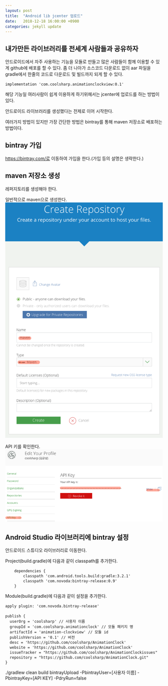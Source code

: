 ```yaml
---
layout: post
title:  "Android lib jcenter 업로드"
date:   2018-12-18 16:00:00 +0900
categories: jekyll update
---
```


## 내가만든 라이브러리를 전세계 사람들과 공유하자
안드로이드에서 자주 사용하는 기능을 모듈로 만들고 많은 사람들이 함께 이용할 수 있게 github에 배포를 할 수 있다.
좀 더 나아가 소스코드 다운로드 없이 aar 파일을 gradle에서 한줄의 코드로 다운로드 및 빌드까지 되게 할 수 있다.

    implementation 'com.coolsharp.animationclockview:0.1'

해당 기능일 여러사람이 쉽게 이용하게 하기위헤서는 jcenter에 업로드를 하는 방법이 있다.

안드로이드 라이브러리를 생성했다는 전제로 이어 시작한다.

여러가지 방법이 있지만 가장 간단한 방법은 bintray를 통해 maven 저장소로 배포하는 방법이다.
## bintray 가입
https://bintray.com/로 이동하여 가입을 한다.(가입 등의 설명은 생략한다.)

## maven 저장소 생성
레퍼지토리를 생성해야 한다.

일반적으로 maven으로 생성한다.
![레파지토리 생성](https://github.com/coolsharp/coolsharp.github.io/raw/master/assets/android_jcenter_01.png)

API 키를 확인한다.
![API 키 확인](https://github.com/coolsharp/coolsharp.github.io/raw/master/assets/android_jcenter_02.png)
## Android Studio 라이브러리에 bintray 설정
안드로이드 스튜디오 라이브러리로 이동한다.

Project(build.gradle)에 다음과 같이 classpath를 추가한다.

```
    dependencies {
        classpath 'com.android.tools.build:gradle:3.2.1'
        classpath 'com.novoda:bintray-release:0.9'
    }
```
Module(build.gradle)에 다음과 같이 설정을 추가한다.
```
apply plugin: 'com.novoda.bintray-release'  
  
publish {  
  userOrg = 'coolsharp' // 사용자 이름
  groupId = 'com.coolsharp.animationclock' // 모듈 패키지 명
  artifactId = 'animation-clockview' // 모듈 id
  publishVersion = '0.1' // 버전
  desc = 'https://github.com/coolsharp/AnimationClock'  
  website = 'https://github.com/coolsharp/AnimationClock'  
  issueTracker = "https://github.com/coolsharp/AnimationClockissues"  
  repository = "https://github.com/coolsharp/AnimationClock.git"  
}
```

./gradlew clean build bintrayUpload -PbintrayUser=[사용자 이름] -PbintrayKey=[API KEY] -PdryRun=false
